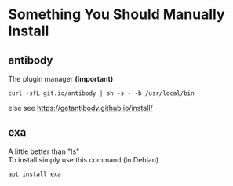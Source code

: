 # Something You Should Manually Install
## antibody
The plugin manager **(important)**  
```
curl -sfL git.io/antibody | sh -s - -b /usr/local/bin
```
else see <https://getantibody.github.io/install/>
## exa
A little better than "ls"  
To install simply use this command (in Debian)
```
apt install exa
```
